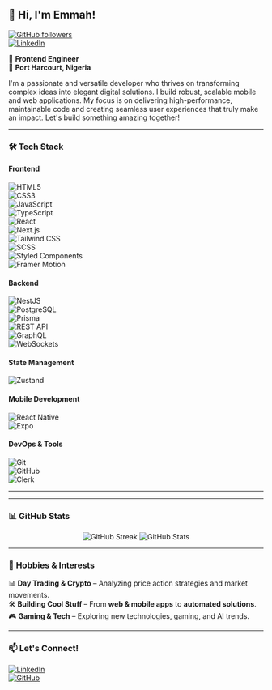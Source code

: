 ## 🌟 **Hi, I'm Emmah!**

[![GitHub followers](https://img.shields.io/github/followers/Emmah-oo?style=social)](https://github.com/Emmah-oo)  
[![LinkedIn](https://img.shields.io/badge/LinkedIn-%230077B5.svg?&style=for-the-badge&logo=linkedin&logoColor=white)](https://www.linkedin.com/in/devemmah)

🚀 **Frontend Engineer**  
📍 **Port Harcourt, Nigeria**

I'm a passionate and versatile developer who thrives on transforming complex ideas into elegant digital solutions. I build robust, scalable mobile and web applications. My focus is on delivering high-performance, maintainable code and creating seamless user experiences that truly make an impact. Let's build something amazing together!

---

### 🛠️ **Tech Stack**

#### **Frontend**  
![HTML5](https://img.shields.io/badge/-HTML5-E34F26?style=flat-square&logo=html5&logoColor=white)  
![CSS3](https://img.shields.io/badge/-CSS3-1572B6?style=flat-square&logo=css3&logoColor=white)  
![JavaScript](https://img.shields.io/badge/-JavaScript-F7DF1E?style=flat-square&logo=javascript&logoColor=black)  
![TypeScript](https://img.shields.io/badge/-TypeScript-007ACC?style=flat-square&logo=typescript&logoColor=white)  
![React](https://img.shields.io/badge/-React-61DAFB?style=flat-square&logo=react&logoColor=white)  
![Next.js](https://img.shields.io/badge/-Next.js-000000?style=flat-square&logo=next.js)  
![Tailwind CSS](https://img.shields.io/badge/-TailwindCSS-38B2AC?style=flat-square&logo=tailwind-css&logoColor=white)  
![SCSS](https://img.shields.io/badge/-SCSS-CC6699?style=flat-square&logo=sass&logoColor=white)  
![Styled Components](https://img.shields.io/badge/-Styled%20Components-DB7093?style=flat-square&logo=styled-components&logoColor=white)  
![Framer Motion](https://img.shields.io/badge/-Framer%20Motion-E10098?style=flat-square&logo=framer&logoColor=white)

#### **Backend**  
![NestJS](https://img.shields.io/badge/-NestJS-E0234E?style=flat-square&logo=nestjs&logoColor=white)  
![PostgreSQL](https://img.shields.io/badge/-PostgreSQL-336791?style=flat-square&logo=postgresql&logoColor=white)  
![Prisma](https://img.shields.io/badge/-Prisma-2D3748?style=flat-square&logo=prisma&logoColor=white)  
![REST API](https://img.shields.io/badge/-REST%20API-02569B?style=flat-square&logo=api&logoColor=white)  
![GraphQL](https://img.shields.io/badge/-GraphQL-E10098?style=flat-square&logo=graphql&logoColor=white)  
![WebSockets](https://img.shields.io/badge/-WebSockets-35495E?style=flat-square&logo=websocket&logoColor=white)

#### **State Management**  
![Zustand](https://img.shields.io/badge/-Zustand-E10098?style=flat-square&logo=redux&logoColor=white)

#### **Mobile Development**  
![React Native](https://img.shields.io/badge/-React%20Native-61DAFB?style=flat-square&logo=react&logoColor=white)  
![Expo](https://img.shields.io/badge/-Expo-000020?style=flat-square&logo=expo&logoColor=white)

#### **DevOps & Tools**  
![Git](https://img.shields.io/badge/-Git-F05032?style=flat-square&logo=git&logoColor=white)  
![GitHub](https://img.shields.io/badge/-GitHub-181717?style=flat-square&logo=github&logoColor=white)  
![Clerk](https://img.shields.io/badge/-Clerk-FFFFFF?style=flat-square&logo=clerk&logoColor=black)

---


---

### 📊 **GitHub Stats**

<p align="center">
  <img src="https://github-readme-streak-stats.herokuapp.com/?user=Emmah-oo&theme=radical" alt="GitHub Streak" />
  <img src="https://github-readme-stats.vercel.app/api?username=Emmah-oo&show_icons=true&theme=radical" alt="GitHub Stats" />
</p>

---

### 🎯 **Hobbies & Interests**

📊 **Day Trading & Crypto** – Analyzing price action strategies and market movements.  
🛠️ **Building Cool Stuff** – From **web & mobile apps** to **automated solutions**.  
🎮 **Gaming & Tech** – Exploring new technologies, gaming, and AI trends.

---

### 📫 **Let's Connect!**

[![LinkedIn](https://img.shields.io/badge/LinkedIn-%230077B5.svg?&style=for-the-badge&logo=linkedin&logoColor=white)](https://www.linkedin.com/in/devemmah)  
[![GitHub](https://img.shields.io/badge/GitHub-%23181717.svg?&style=for-the-badge&logo=github&logoColor=white)](https://github.com/Emmah-oo)
